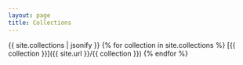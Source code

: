```yaml
---
layout: page
title: Collections
---
```

{{ site.collections | jsonify }}
{% for collection in site.collections %}
[{{ collection }}]({{ site.url }}/{{ collection }})
{% endfor %}
